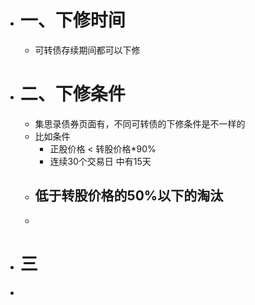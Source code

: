 - # 一、下修时间
	- 可转债存续期间都可以下修
- # 二、下修条件
	- 集思录债券页面有，不同可转债的下修条件是不一样的
	- 比如条件
		- 正股价格  <  转股价格*90%
		- 连续30个交易日 中有15天
	- ## 低于转股价格的50%以下的淘汰
	-
- # 三
-